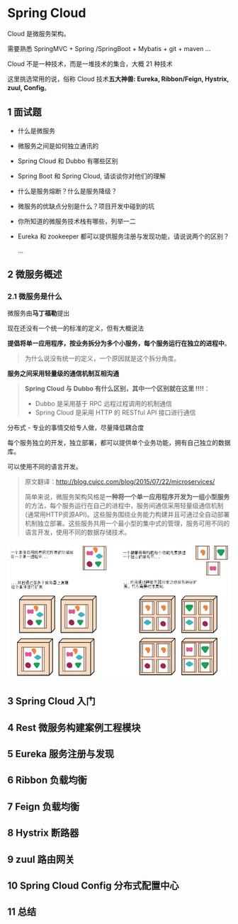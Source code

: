 # Spring Cloud

Cloud 是微服务架构。

需要熟悉 SpringMVC + Spring /SpringBoot + Mybatis + git + maven ...

Cloud 不是一种技术，而是一堆技术的集合，大概 21 种技术

这里挑选常用的说，俗称 Cloud 技术**五大神兽: Eureka, Ribbon/Feign, Hystrix, zuul, Config**。

## 1 面试题

- 什么是微服务

- 微服务之间是如何独立通讯的

- Spring Cloud 和 Dubbo 有哪些区别

- Spring Boot 和 Spring Cloud, 请谈谈你对他们的理解

- 什么是服务熔断？什么是服务降级？

- 微服务的优缺点分别是什么？项目开发中碰到的坑

- 你所知道的微服务技术栈有哪些，列举一二

- Eureka 和 zookeeper 都可以提供服务注册与发现功能，请说说两个的区别？

  ...

## 2 微服务概述

### 2.1 微服务是什么

微服务由**马丁福勒**提出

现在还没有一个统一的标准的定义，但有大概说法

**提倡将单一应用程序，按业务拆分为多个小服务，每个服务运行在独立的进程中**。

> 为什么说没有统一的定义，一个原因就是这个拆分角度。

**服务之间采用轻量级的通信机制互相沟通**

> **Spring Cloud 与 Dubbo 有什么区别，其中一个区别就在这里 !!!!**：
>
> - Dubbo 是采用基于 RPC 远程过程调用的机制通信
> - Spring Cloud 是采用 HTTP 的 RESTful API 接口进行通信

分布式 - 专业的事情交给专人做，尽量降低耦合度

每个服务独立的开发，独立部署，都可以提供单个业务功能，拥有自己独立的数据库。

可以使用不同的语言开发。

> 原文翻译：http://blog.cuicc.com/blog/2015/07/22/microservices/
>
> 简单来说，微服务架构风格是**一种将一个单一应用程序开发为一组小型服务**的方法，每个服务运行在自己的进程中，服务间通信采用轻量级通信机制(通常用HTTP资源API)。这些服务围绕业务能力构建并且可通过全自动部署机制独立部署。这些服务共用一个最小型的集中式的管理，服务可用不同的语言开发，使用不同的数据存储技术。 

![](images\单体与微服务应用.png)









## 3 Spring Cloud 入门

## 4 Rest 微服务构建案例工程模块

## 5 Eureka 服务注册与发现

## 6 Ribbon 负载均衡

## 7 Feign 负载均衡

## 8 Hystrix 断路器

## 9 zuul 路由网关

## 10 Spring Cloud Config 分布式配置中心

## 11 总结